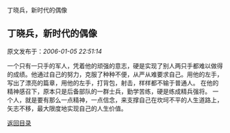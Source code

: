 丁晓兵，新时代的偶像
## 丁晓兵，新时代的偶像

 原文发布于：*2006-01-05 22:51:14*

一个只有一只手的军人，凭着他的顽强的意志，硬是实现了别人两只手都难以做得的成绩。他通过自己的努力，克服了种种不便，从严从难要求自己。用他的左手，写出了漂亮的篇章，用他的左手，打背包，射击，样样都不输于普通人。
在他的精神感召下，原本只是后备部队的一群士兵，勤学苦练，硬是练成精兵强将。
一个人，就是要有那么一点精神，一点信念，来支撑自己在坎坷不平的人生道路上，矢志不移，最大限度地实现自己的人生价值。

[返回目录](index.html)

